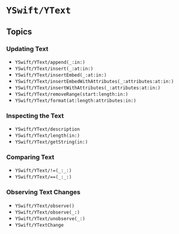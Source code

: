 # ``YSwift/YText``

## Topics

### Updating Text

- ``YSwift/YText/append(_:in:)``
- ``YSwift/YText/insert(_:at:in:)``
- ``YSwift/YText/insertEmbed(_:at:in:)``
- ``YSwift/YText/insertEmbedWithAttributes(_:attributes:at:in:)``
- ``YSwift/YText/insertWithAttributes(_:attributes:at:in:)``
- ``YSwift/YText/removeRange(start:length:in:)``
- ``YSwift/YText/format(at:length:attributes:in:)``

### Inspecting the Text

- ``YSwift/YText/description``
- ``YSwift/YText/length(in:)``
- ``YSwift/YText/getString(in:)``

### Comparing Text

- ``YSwift/YText/!=(_:_:)``
- ``YSwift/YText/==(_:_:)``

### Observing Text Changes

- ``YSwift/YText/observe()``
- ``YSwift/YText/observe(_:)``
- ``YSwift/YText/unobserve(_:)``
- ``YSwift/YTextChange``
